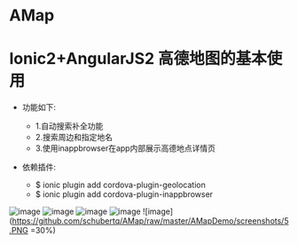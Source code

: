 # AMap
Ionic2+AngularJS2 高德地图的基本使用
===
* 功能如下:
    * 1.自动搜索补全功能
    * 2.搜索周边和指定地名
    * 3.使用inappbrowser在app内部展示高德地点详情页

* 依赖插件:
    * $ ionic plugin add cordova-plugin-geolocation
    * $ ionic plugin add cordova-plugin-inappbrowser

![image](https://github.com/schubertq/AMap/raw/master/AMapDemo/screenshots/1.png)
![image](https://github.com/schubertq/AMap/raw/master/AMapDemo/screenshots/2.PNG)
![image](https://github.com/schubertq/AMap/raw/master/AMapDemo/screenshots/3.PNG)
![image](https://github.com/schubertq/AMap/raw/master/AMapDemo/screenshots/4.PNG)
![image](https://github.com/schubertq/AMap/raw/master/AMapDemo/screenshots/5.PNG =30%)